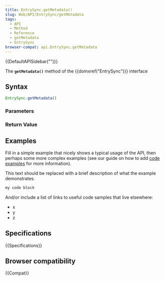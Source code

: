 ```yaml
---
title: EntrySync.getMetadata()
slug: Web/API/EntrySync/getMetadata
tags:
  - API
  - Method
  - Reference
  - getMetadata
  - EntrySync
browser-compat: api.EntrySync.getMetadata
---
```

{{DefaultAPISidebar("")}}

The **`getMetadata()`** method of the {{domxref("EntrySync")}} interface 

## Syntax

```js
EntrySync.getMetadata()
```

### Parameters



### Return Value



## Examples

Fill in a simple example that nicely shows a typical usage of the API, then perhaps some more complex examples (see our guide on how to add [code examples](/en-US/docs/MDN/Contribute/Structures/Code_examples) for more information).

This text should be replaced with a brief description of what the example demonstrates.

```js
my code block
```

And/or include a list of links to useful code samples that live elsewhere:

*   x
*   y
*   z

## Specifications

{{Specifications}}

## Browser compatibility

{{Compat}}

